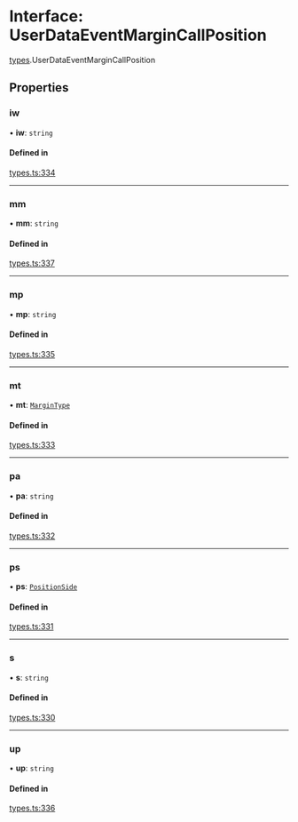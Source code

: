 # Interface: UserDataEventMarginCallPosition

[types](../modules/types.md).UserDataEventMarginCallPosition

## Properties

### iw

• **iw**: `string`

#### Defined in

[types.ts:334](https://github.com/Altamoon/altamoon/blob/f3d1f5e/app/api/types.ts#L334)

___

### mm

• **mm**: `string`

#### Defined in

[types.ts:337](https://github.com/Altamoon/altamoon/blob/f3d1f5e/app/api/types.ts#L337)

___

### mp

• **mp**: `string`

#### Defined in

[types.ts:335](https://github.com/Altamoon/altamoon/blob/f3d1f5e/app/api/types.ts#L335)

___

### mt

• **mt**: [`MarginType`](../modules/types.md#margintype)

#### Defined in

[types.ts:333](https://github.com/Altamoon/altamoon/blob/f3d1f5e/app/api/types.ts#L333)

___

### pa

• **pa**: `string`

#### Defined in

[types.ts:332](https://github.com/Altamoon/altamoon/blob/f3d1f5e/app/api/types.ts#L332)

___

### ps

• **ps**: [`PositionSide`](../modules/types.md#positionside)

#### Defined in

[types.ts:331](https://github.com/Altamoon/altamoon/blob/f3d1f5e/app/api/types.ts#L331)

___

### s

• **s**: `string`

#### Defined in

[types.ts:330](https://github.com/Altamoon/altamoon/blob/f3d1f5e/app/api/types.ts#L330)

___

### up

• **up**: `string`

#### Defined in

[types.ts:336](https://github.com/Altamoon/altamoon/blob/f3d1f5e/app/api/types.ts#L336)
